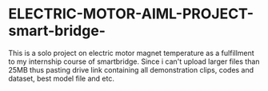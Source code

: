 # ELECTRIC-MOTOR-AIML-PROJECT-smart-bridge-
This is a solo project on electric motor magnet  temperature as a fulfillment to my internship course of smartbridge.
Since i can't upload larger files than 25MB thus pasting drive link containing all demonstration clips, codes and dataset, best model file and etc.
